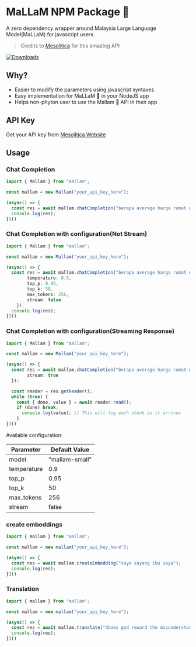 # MaLLaM NPM Package 🌙

A zero dependency wrapper around Malaysia Large Language Model(MaLLaM) for javascript users.

> Credits to [Mesolitica](https://mesolitica.com/) for this amazing API

[![Downloads](https://img.shields.io/npm/dm/mallam.svg)](https://npmjs.com/mallam)

## Why?
- Easier to modify the parameters using javascript syntaxes
- Easy implementation for MaLLaM 🌙 in your NodeJS app
- Helps non-phyton user to use the Mallam 🌙 API in their app

## API Key
Get your API key from [Mesolitica Website](https://app.nous.mesolitica.com/)

## Usage

### Chat Completion

```typescript
import { Mallam } from "mallam";

const mallam = new Mallam("your_api_key_here");

(async() => {
  const res = await mallam.chatCompletion("berapa average harga rumah dekat johor?");
  console.log(res);
})()
```
### Chat Completion with configuration(Not Stream)

```typescript
import { Mallam } from "mallam";

const mallam = new Mallam("your_api_key_here");

(async() => {
  const res = await mallam.chatCompletion("berapa average harga rumah dekat johor?", {
        temperature: 0.5,
        top_p: 0.95,
        top_k: 50,
        max_tokens: 256,
        stream: false
    });
  console.log(res);
})()
```

### Chat Completion with configuration(Streaming Response)

```typescript
import { Mallam } from "mallam";

const mallam = new Mallam("your_api_key_here");

(async() => {
  const res = await mallam.chatCompletion("berapa average harga rumah dekat johor?", {
        stream: true
  }); 

  const reader = res.getReader();
  while (true) {
	const { done, value } = await reader.read();
	if (done) break;
	  console.log(value); // This will log each chunk as it arrives
	}
})()

```

Available configuration:

| Parameter    | Default Value |
| -------- | ------- |
| model  |"mallam-small"    |
| temperature | 0.9     |
| top_p    | 0.95    |
| top_k    | 50    |
| max_tokens    | 256    |
| stream    | false    |


### create embeddings

```typescript
import { mallam } from "mallam";

const mallam = new mallam("your_api_key_here");

(async() => {
  const res = await mallam.createEmbedding("saya sayang ibu saya");
  console.log(res);
})()
```

### Translation

```typescript
import { mallam } from "mallam";

const mallam = new mallam("your_api_key_here");

(async() => {
  const res = await mallam.translate("ddoes god reward the misunderstood or do I just have to deal with people invalidating how I truly feel all the time");
  console.log(res);
})()
```
